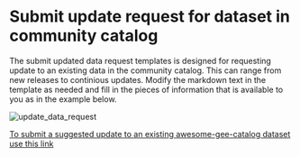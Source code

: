 # Submit update request for dataset in community catalog

The submit updated data request templates is designed for requesting update to an existing data in the community catalog. This can range from new releases to continious updates. Modify the markdown text in the template as needed and fill in the pieces of information that is available to you as in the example below.

![update_data_request](https://i.imgur.com/H17Q9xd.gif)

[To submit a suggested update to an existing awesome-gee-catalog dataset use this link](https://github.com/samapriya/awesome-gee-community-datasets/issues/new?assignees=samapriya%2C+valpasq%2C+edtrochim&labels=update+dataset&template=suggest-update-to-existing-awesome-gee-catalog-dataset.md&title=Add+existing+Dataset+Title%2FName)
